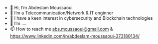 - 👋 Hi, I’m Abdeslam Moussaoui
- 👀 I’m a Telecommunication/Network & IT enginner
- 🌱 I have a keen interest in cybersecurity and Blockchain technologies 
- 💞️ I’m ....
- 📫 How to reach me abs.moussaoui@gmail.com & https://www.linkedin.com/in/abdeslam-moussaoui-373180134/

<!---
MOUSSAOUIB/MOUSSAOUIB is a ✨ special ✨ repository because its `README.md` (this file) appears on your GitHub profile.
You can click the Preview link to take a look at your changes.
--->
